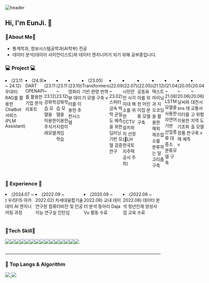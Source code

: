 ![header](https://capsule-render.vercel.app/api?type=waving&color=gradient&height=360&text=Hello+World%21&fontSize=70&fontAlign=50&fontAlignY=50&desc=Happy+EunJi%27s+page&descSize=20&descAlign=50&descAlignY=60)

## Hi, I'm EunJi. 👋
### 🌱About Me🌱
  -  통계학과, 정보시스템공학과(AI학부) 전공
  -  데이터 분석(데이터 사이언티스트)와 데이터 엔지니어가 되기 위해 공부중입니다. 

### 💻 Project 💻
<div style="display:flex; flex-direction:row;">
    <li>(23.11 ~ 24.12) 우대리: RAG를 활용한 Chatbot 서비스(PLM Assistant) </li>
    <li>(24.9) DART OPENAPI를 활용한 기업 분석 리포트 </li>
    <li>(23.11 ~ 23.12) 강화학습 모델을 이용한 주식거래모델 </li>
    <li>(23.11 ~ 23.12) 강화학습 모델을 이용한 지렁이 게임 학습 </li>
    <li>(23.10) 영화리뷰 데이터를 이용한 추천시스템 </li>
    <li>(23.05) Transformers 기반 한영 번역기 모델 구축 v </li>
    <li>(22.09 ~ 23.02) 스퍼터 금속 박막 균일도 예측을 위한 딥러닝 기반 모델 검증 연구</li>
    <li>(22.07) 시민안전 사각지대 해소를 위한 CCTV설치위치 선정 (🥉LH 한국토지주택공사 주최)</li>
    <li>(22.05) 공동육아를 위한 어린이집 분류 모델 구축 </li>
    <li>(21.12) 텍스트마이닝과 지오코딩을 활용한 해외 제조업소를 분류하는 알고리즘 구축</li>
    <li>(21.04 ~ 21.06) LSTM 모델을 사용한 자연어 기반 산업종류 대중소 분류모델 구축</li>
    <li>(20.05 ~ 20.06) 날씨와 sns 데이터를 이용한 기초화장품 판매 예측 v</li>
    <li>(20.04 ~ 20.06) 대전시 교통사고 위험 지역 도출 모델 구축 v</li>
</div><br>

 
### 💪 Experience 💪
<div style="display:flex; flex-direction:row;">
    <li>(2024.07 ~ ) 우리FIS 아카데미 AI 엔지니어링 과정</li>
    <li>(2022.09 ~ 2022.02) 차세대융합기술연구원 컴퓨터비전 및 인공지능 연구실 인턴십</li>
    <li>(2020.09 ~ 2022.08) 교내 데이터 분석 동아리 Daja Vu 활동 수료</li>
    <li>(2022.06 ~ 2022.08) 데이터 분석 청년인재 양성사업 교육 수료</li>
</div><br>



### 🔨Tech Skill🔨
<div style="display:flex; flex-direction:row;">
    <img src="https://img.shields.io/badge/Python-3766AB?style=flat-square&logo=Python&logoColor=white"/></a>
    <img src="https://img.shields.io/badge/R-276DC3?style=flat-square&logo=R&logoColor=white"/></a>
    <img src="https://img.shields.io/badge/SAS-047DA3?style=flat-square&logo=sas&logoColor=white"/></a>
    <img src="https://img.shields.io/badge/SPSS-0066B1?style=flat-square&logo=spss&logoColor=white"/></a>
    <img src="https://img.shields.io/badge/Tableau-E97627?style=flat-square&logo=Tableau&logoColor=white"/>
    <img src="https://img.shields.io/badge/MySQL-4479A1?style=flat-square&logo=MySQL&logoColor=white"/>
    <img src="https://img.shields.io/badge/OpenAI-412991?style=flat-square&logo=openai&logoColor=white"> 
    <br>  
    <img src="https://img.shields.io/badge/C++-00599C?style=flat-square&logo=C%2B%2B&logoColor=white"> 
    <img src="https://img.shields.io/badge/Java-007396?style=flat-square&logo=Java&logoColor=white"> 
    <br>
    <img src="https://img.shields.io/badge/html5-E34F26?style=flat-square&logo=html5&logoColor=white"> 
    <img src="https://img.shields.io/badge/css3-1572B6?style=flat-square&logo=css3&logoColor=white"> 
    <img src="https://img.shields.io/badge/javascript-F7DF1E?style=flat-square&logo=javascript&logoColor=black"> 
    <br>
    <img src="https://img.shields.io/badge/Amazon AWS-232F3E?style=flat-square&logo=amazon aws&logoColor=white"> 
    <img src="https://img.shields.io/badge/Amazon EC2-FF9900?style=flat-square&logo=amazon ec2&logoColor=white"> 
    <img src="https://img.shields.io/badge/Amazon RDS-527FFF?style=flat-square&logo=amazon rds&logoColor=white">
</div><br>

---
### 🚌 Top Langs & Algorithm

<a href="s">
  <img src="https://github-readme-stats.vercel.app/api/top-langs/?username=euneun9&layout=compact"/>
  <img src="https://github-readme-stats.vercel.app/api?username=euneun9&show_icons=true" />
</a>

